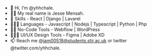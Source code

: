 - 👋 Hi, I’m @yhhchale.
- ✍🏿 My real name is Jesse Mensah. 
- 🌱 Skills - React | Django | Lavarel
- 👨🏿‍💻 Languages - Javascript | Nodejs | Typescript | Python | Php 
- 🤙🏿 No-Code Tools - Webflow | WordPress
- 👨🏿‍🎨 UI/UX Design Tools - Figma | Adobe XD
- 📫 Reach me @jam00518@students.stir.ac.uk or twitter @twitter.com/yhhchale. 

<!---
yhhchale/yhhchale is a ✨ special ✨ repository because its `README.md` (this file) appears on your GitHub profile.
You can click the Preview link to take a look at your changes.
--->

